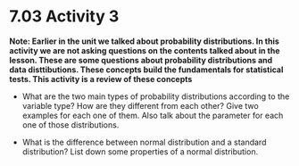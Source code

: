# 7.03 Activity 3

**Note: Earlier in the unit we talked about probability distributions. In this activity we are not asking questions on the contents talked about in the lesson. These are some questions about probability distributions and data disttibutions. These concepts build the fundamentals for statistical tests. This activity is a review of these concepts**  


- What are the two main types of probability distributions according to the variable type? How are they different from each other? Give two examples for each one of them. Also talk about the parameter for each one of those distributions.

- What is the difference between normal distribution and a standard distribution? List down some properties of a normal distribution.
